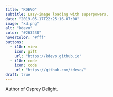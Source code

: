 ```yaml
---
title: "KDEVO"
subtitle: Lazy-image loading with superpowers.
date: "2019-05-17T22:25:16-07:00"
image: "kd.png"
alt: "kdevo"
color: "#263238"
hoverColor: "#fff"
buttons:
  - i18n: view
    icon: gift
    url: "https://kdevo.github.io"
  - i18n: code
    icon: code
    url: "https://github.com/kdevo/"
draft: true
---
```


Author of Osprey Delight.